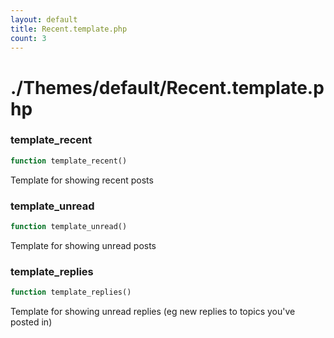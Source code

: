 ```yaml
---
layout: default
title: Recent.template.php
count: 3
---
```


# ./Themes/default/Recent.template.php

### template_recent

```php
function template_recent()
```
Template for showing recent posts




### template_unread

```php
function template_unread()
```
Template for showing unread posts




### template_replies

```php
function template_replies()
```
Template for showing unread replies (eg new replies to topics you've posted in)




